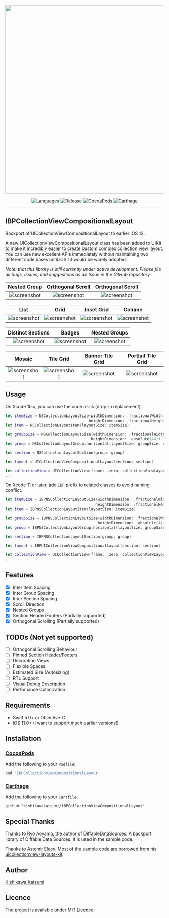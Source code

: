 <p align="center">
  <img src="https://user-images.githubusercontent.com/40610/62567706-b9197700-b8c6-11e9-8a31-cae70c4d3756.png"  style="width: 600px;" width="600" />
</p>

<p align="center">
  <a href="https://developer.apple.com/swift"><img alt="Languages" src="https://img.shields.io/badge/language-objective--c%20%7C%20swift-78909C.svg"/></a>
  <a href="https://github.com/kishikawakatsumi/IBPCollectionViewCompositionalLayout/releases/latest"><img alt="Release" src="https://img.shields.io/github/release/kishikawakatsumi/IBPCollectionViewCompositionalLayout.svg"/></a>
  <a href="https://cocoapods.org/pods/IBPCollectionViewCompositionalLayout"><img alt="CocoaPods" src="https://img.shields.io/cocoapods/v/IBPCollectionViewCompositionalLayout.svg"/></a>
  <a href="https://github.com/Carthage/Carthage"><img alt="Carthage" src="https://img.shields.io/badge/carthage-compatible-yellow.svg"/></a>
</p>

----------------

## IBPCollectionViewCompositionalLayout

Backport of UICollectionViewCompositionalLayout to earlier iOS 12.

A new UICollectionViewCompositionalLayout class has been added to UIKit to make it incredibly easier to create custom complex collection view layout.
You can use new excellent APIs immediately without maintaining two different code bases until iOS 13 would be widely adopted.

_Note: that this library is still currently under active development. Please file all bugs, issues, and suggestions as an Issue in the GitHub repository._

|Nested Group|Orthogonal Scroll|Orthogonal Scroll|
|:-:|:-:|:-:|
|![screenshot](https://user-images.githubusercontent.com/40610/62560784-c29be280-b8b8-11e9-970f-d939b2713f93.gif)|![screenshot](https://user-images.githubusercontent.com/40610/62560308-bb280980-b8b7-11e9-9bfe-c93ee1caef78.gif)|![screenshot](https://user-images.githubusercontent.com/40610/62560791-c596d300-b8b8-11e9-9c9a-4543a5a466cd.gif)|

|List|Grid|Inset Grid|Column|
|:-:|:-:|:-:|:-:|
|![screenshot](https://user-images.githubusercontent.com/40610/62560843-de06ed80-b8b8-11e9-96b1-3a1da6e9bd58.png)|![screenshot](https://user-images.githubusercontent.com/40610/62560851-e2330b00-b8b8-11e9-96f0-455aaa032931.png)|![screenshot](https://user-images.githubusercontent.com/40610/62560886-f24aea80-b8b8-11e9-9756-4919f078a7f2.png)|![screenshot](https://user-images.githubusercontent.com/40610/62560882-ef4ffa00-b8b8-11e9-8f33-5c090434492c.png)|

|Distinct Sections|Badges|Nested Groups|
|:-:|:-:|:-:|
|![screenshot](https://user-images.githubusercontent.com/40610/62560897-f545db00-b8b8-11e9-9574-55466d8ef81b.png)|![screenshot](https://user-images.githubusercontent.com/40610/62560903-f7a83500-b8b8-11e9-8766-5273db0817a8.png)|![screenshot](https://user-images.githubusercontent.com/40610/62560909-fa0a8f00-b8b8-11e9-8749-3d93e2295fdd.png)|

|Mosaic|Tile Grid|Banner Tile Grid|Portlait Tile Grid|
|:-:|:-:|:-:|:-:|
|![screenshot](https://user-images.githubusercontent.com/40610/62560914-fd057f80-b8b8-11e9-9899-8b430802941b.png)|![screenshot](https://user-images.githubusercontent.com/40610/62560917-00990680-b8b9-11e9-93bb-2d36cdbb46f9.png)|![screenshot](https://user-images.githubusercontent.com/40610/62560925-042c8d80-b8b9-11e9-8d6d-71a1290498e6.png)|![screenshot](https://user-images.githubusercontent.com/40610/62560928-068ee780-b8b9-11e9-81b1-3c9ca640c10d.png)|

## Usage

On Xcode 10.x, you can use the code as-is (drop-in replacement).

```swift
let itemSize = NSCollectionLayoutSize(widthDimension: .fractionalWidth(1),
                                     heightDimension: .fractionalHeight(1))
let item = NSCollectionLayoutItem(layoutSize: itemSize)

let groupSize = NSCollectionLayoutSize(widthDimension: .fractionalWidth(1),
                                      heightDimension: .absolute(44))
let group = NSCollectionLayoutGroup.horizontal(layoutSize: groupSize, subitems: [item])

let section = NSCollectionLayoutSection(group: group)

let layout = UICollectionViewCompositionalLayout(section: section)

let collectionView = UICollectionView(frame: .zero, collectionViewLayout: layout)
...
```

On Xcode 11 or later, add `IBP` prefix to related classes to avoid naming conflict.

```swift
let itemSize = IBPNSCollectionLayoutSize(widthDimension: .fractionalWidth(1),
                                        heightDimension: .fractionalHeight(1))
let item = IBPNSCollectionLayoutItem(layoutSize: itemSize)

let groupSize = IBPNSCollectionLayoutSize(widthDimension: .fractionalWidth(1),
                                         heightDimension: .absolute(44))
let group = IBPNSCollectionLayoutGroup.horizontal(layoutSize: groupSize, subitems: [item])

let section = IBPNSCollectionLayoutSection(group: group)

let layout = IBPUICollectionViewCompositionalLayout(section: section)

let collectionView = UICollectionView(frame: .zero, collectionViewLayout: layout)
...
```

## Features

- [x] Inter Item Spacing  
- [x] Inter Group Spacing  
- [x] Inter Section Spacing  
- [x] Scroll Direction  
- [x] Nested Groups  
- [x] Section Header/Footers (Partially supported)  
- [x] Orthogonal Scrolling (Partially supported)  

## TODOs (Not yet supported)

- [ ] Orthogonal Scrolling Behaviour
- [ ] Pinned Section Header/Footers
- [ ] Decoration Views
- [ ] Flexible Spaces
- [ ] Estimated Size (Autosizing)
- [ ] RTL Support
- [ ] Visual Debug Description
- [ ] Perfomance Optimization

## Requirements

- Swift 5.0+ or Objective-C
- iOS 11.0+ (I want to support much earlier versions!)

## Installation

### [CocoaPods](https://cocoapods.org)

Add the following to your `Podfile`:

```ruby
pod 'IBPCollectionViewCompositionalLayout'
```

### [Carthage](https://github.com/Carthage/Carthage)

Add the following to your `Cartfile`:

```
github "kishikawakatsumi/IBPCollectionViewCompositionalLayout"
```

## Special Thanks

Thanks to [Ryo Aoyama](https://github.com/ra1028), the author of [DiffableDataSources](https://github.com/ra1028/DiffableDataSources). A backport library of Diffable Data Sources. It is used in the sample code.

Thanks to [Astemir Eleev](https://github.com/jVirus). Most of the sample code are borrowed from his [uicollectionview-layouts-kit](https://github.com/jVirus/uicollectionview-layouts-kit).

## Author
[Kishikawa Katsumi](https://github.com/kishikawakatsumi)

## Licence
The project is available under [MIT Licence](https://github.com/kishikawakatsumi/IBPCollectionViewCompositionalLayout/blob/master/LICENSE)

